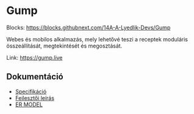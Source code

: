 # Gump

Blocks: <https://blocks.githubnext.com/14A-A-Lyedlik-Devs/Gump>

Webes és mobilos alkalmazás, mely lehetővé teszi a receptek moduláris összeállítását,
megtekintését és megosztását.

Link: <https://gump.live>

## Dokumentáció

- [Specifikáció](/docs/manual.md)
- [Fejlesztői leírás](/docs/dev.md)
- [ER MODEL](https://app.diagrams.net/#G1BBTGqKAzg2ffcl2lPW3dU6NtK2lj8m1L)
